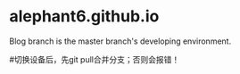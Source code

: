 # alephant6.github.io
Blog branch is the master branch's developing environment.

#切换设备后，先git pull合并分支；否则会报错！